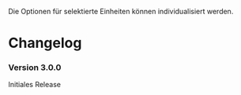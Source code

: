 Die Optionen für selektierte Einheiten können individualisiert werden.

# Changelog

### Version 3.0.0

Initiales Release